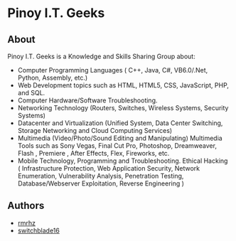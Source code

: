 # Pinoy I.T. Geeks

## About

Pinoy I.T. Geeks is a Knowledge and Skills Sharing Group about:

* Computer Programming Languages ( C++, Java, C#, VB6.0/.Net, Python, Assembly, etc.)
* Web Development topics such as HTML, HTML5, CSS, JavaScript, PHP, and SQL.
* Computer Hardware/Software Troubleshooting.
* Networking Technology (Routers, Switches, Wireless Systems, Security Systems)
* Datacenter and Virtualization (Unified System, Data Center Switching, Storage Networking and Cloud Computing Services)
* Multimedia (Video/Photo/Sound Editing and Manipulating) Multimedia Tools such as Sony Vegas, Final Cut Pro, Photoshop, Dreamweaver, Flash , Premiere , After Effects, Flex, Fireworks, etc.
* Mobile Technology, Programming and Troubleshooting. Ethical Hacking ( Infrastructure Protection, Web Application Security, Network Enumeration, Vulnerability Analysis, Penetration Testing, Database/Webserver Exploitation, Reverse Engineering ) 

## Authors
* [rmrhz](https://github.com/rmrhz)
* [switchblade16](https://github.com/switchblade16)